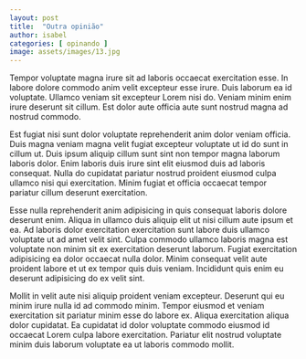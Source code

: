 ```yaml
---
layout: post
title:  "Outra opinião"
author: isabel
categories: [ opinando ]
image: assets/images/13.jpg
---
```



Tempor voluptate magna irure sit ad laboris occaecat exercitation esse. In
labore dolore commodo anim velit excepteur esse irure. Duis laborum ea id
voluptate. Ullamco veniam sit excepteur Lorem nisi do. Veniam minim enim irure
deserunt sit cillum. Est dolor aute officia aute sunt nostrud magna ad nostrud
commodo.

Est fugiat nisi sunt dolor voluptate reprehenderit anim dolor veniam officia.
Duis magna veniam magna velit fugiat excepteur voluptate ut id do sunt in cillum
ut. Duis ipsum aliquip cillum sunt sint non tempor magna laborum laboris dolor.
Enim laboris duis irure sint elit eiusmod duis ad laboris consequat. Nulla do
cupidatat pariatur nostrud proident eiusmod culpa ullamco nisi qui exercitation.
Minim fugiat et officia occaecat tempor pariatur cillum deserunt exercitation.

Esse nulla reprehenderit anim adipisicing in quis consequat laboris dolore
deserunt enim. Aliqua in ullamco duis aliquip elit ut nisi cillum aute ipsum et
ea. Ad laboris dolor exercitation exercitation sunt labore duis ullamco
voluptate ut ad amet velit sint. Culpa commodo ullamco laboris magna est
voluptate non minim sit ex exercitation deserunt laborum. Fugiat exercitation
adipisicing ea dolor occaecat nulla dolor. Minim consequat velit aute proident
labore et ut ex tempor quis duis veniam. Incididunt quis enim eu deserunt
adipisicing do ex velit sint.

Mollit in velit aute nisi aliquip proident veniam excepteur. Deserunt qui eu
minim irure nulla id ad commodo minim. Tempor eiusmod et veniam exercitation sit
pariatur minim esse do labore ex. Aliqua exercitation aliqua dolor cupidatat. Ea
cupidatat id dolor voluptate commodo eiusmod id occaecat Lorem culpa labore
exercitation. Pariatur elit nostrud voluptate minim duis laborum voluptate ea ut
laboris commodo mollit.